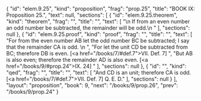 {
  "id": "elem.9.25",
  "kind": "proposition",
  "frag": "prop.25",
  "title": "BOOK IX: Proposition 25.",
  "text": null,
  "sections": [
    {
      "id": "elem.9.25.theorem",
      "kind": "theorem",
      "frag": "",
      "title": "",
      "text": [
        "\n       If from an even number an odd number be subtracted, the remainder will be odd.\n      "
      ],
      "sections": null
    },
    {
      "id": "elem.9.25.proof",
      "kind": "proof",
      "frag": "",
      "title": "",
      "text": [
        "For from the even number AB let the odd number BC be subtracted; I say that the remainder CA is odd. \n      ",
        "For let the unit CD be subtracted from BC; therefore DB is even. [<a href=\"/books/7/#def.7\">VII. Def. 7</a>] ",
        "But AB is also even; therefore the remainder AD is also even. [<a href=\"/books/9/#prop.24\">IX. 24</a>] "
      ],
      "sections": null
    },
    {
      "id": "",
      "kind": "qed",
      "frag": "",
      "title": "",
      "text": [
        "And CD is an unit; therefore CA is odd. [<a href=\"/books/7/#def.7\">VII. Def. 7</a>] Q. E. D."
      ],
      "sections": null
    }
  ],
  "layout": "proposition",
  "book": 9,
  "next": "/books/9/prop.26",
  "prev": "/books/9/prop.24"
}
